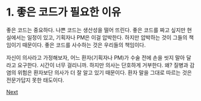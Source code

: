 # 1. 좋은 코드가 필요한 이유

좋은 코드는 중요하다. 나쁜 코드는 생산성을 떨어 뜨린다. 좋은 코드를 짜고 싶지만 현실에서는 일정이 있고, 기획자나 PM은 이걸 압박한다. 하지만 압박하는 것이 그들의 책임이기 때문이다. 좋은 코드를 사수하는 것은 우리들의 책임이다.

자신이 의사라고 가정해보자, 어느 환자\(기획자나 PM\)가 수술 전에 손을 씻지 말아 달라고 요구한다. 시간이 너무 걸리니까. 하지만 의사는 단호하게 거부한다. 왜? 질병과 감염의 위험은 환자보단 의사가 더 잘 알고 있기 때문이다. 환자 말을 그대로 따르는 것은 전문가답지 못한 태도이다.



[Next](1/2..md)